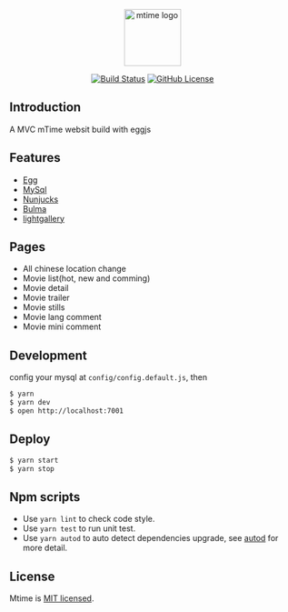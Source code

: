 <p align="center"><img width="100" src="https://i.loli.net/2019/09/03/2CvEaFV8KS73GQt.png" alt="mtime logo"></p>

<p align="center">
  <a href="https://travis-ci.com/OrangeXC/mtime"><img src="https://travis-ci.com/OrangeXC/mtime.svg?branch=master" alt="Build Status"></a>
  <a href="https://github.com/OrangeXC/mtime/blob/master/LICENSE"><img src="https://img.shields.io/github/license/orangexc/mtime" alt="GitHub License"></a>
</p>

## Introduction

A MVC mTime websit build with eggjs

## Features

* [Egg](https://eggjs.org/)
* [MySql](https://www.mysql.com/)
* [Nunjucks](https://mozilla.github.io/nunjucks/)
* [Bulma](http://bulma.io/)
* [lightgallery](http://sachinchoolur.github.io/lightGallery/)

## Pages

* All chinese location change
* Movie list(hot, new and comming)
* Movie detail
* Movie trailer
* Movie stills
* Movie lang comment
* Movie mini comment

## Development

config your mysql at `config/config.default.js`, then

```bash
$ yarn
$ yarn dev
$ open http://localhost:7001
```

## Deploy

```bash
$ yarn start
$ yarn stop
```

## Npm scripts

- Use `yarn lint` to check code style.
- Use `yarn test` to run unit test.
- Use `yarn autod` to auto detect dependencies upgrade, see [autod](https://www.npmjs.com/package/autod) for more detail.

## License

Mtime is [MIT licensed](https://github.com/OrangeXC/mtime/blob/master/LICENSE).
